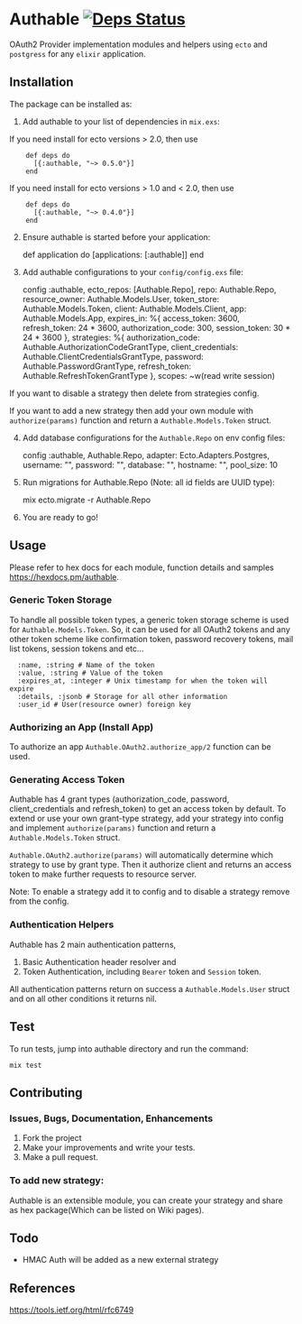 # Authable [![Deps Status](https://beta.hexfaktor.org/badge/all/github/mustafaturan/authable.svg)](https://beta.hexfaktor.org/github/mustafaturan/authable)

OAuth2 Provider implementation modules and helpers using `ecto` and `postgress` for any `elixir` application.

## Installation

The package can be installed as:

  1. Add authable to your list of dependencies in `mix.exs`:

  If you need install for ecto versions > 2.0, then use

        def deps do
          [{:authable, "~> 0.5.0"}]
        end

  If you need install for ecto versions > 1.0 and < 2.0, then use

        def deps do
          [{:authable, "~> 0.4.0"}]
        end

  2. Ensure authable is started before your application:

        def application do
          [applications: [:authable]]
        end

  3. Add authable configurations to your `config/config.exs` file:

        config :authable,
          ecto_repos: [Authable.Repo],
          repo: Authable.Repo,
          resource_owner: Authable.Models.User,
          token_store: Authable.Models.Token,
          client: Authable.Models.Client,
          app: Authable.Models.App,
          expires_in: %{
            access_token: 3600,
            refresh_token: 24 * 3600,
            authorization_code: 300,
            session_token: 30 * 24 * 3600
          },
          strategies: %{
            authorization_code: Authable.AuthorizationCodeGrantType,
            client_credentials: Authable.ClientCredentialsGrantType,
            password: Authable.PasswordGrantType,
            refresh_token: Authable.RefreshTokenGrantType
          },
          scopes: ~w(read write session)

  If you want to disable a strategy then delete from strategies config.

  If you want to add a new strategy then add your own module with `authorize(params)` function and return a `Authable.Models.Token` struct.

  4. Add database configurations for the `Authable.Repo` on env config files:

        config :authable, Authable.Repo,
          adapter: Ecto.Adapters.Postgres,
          username: "",
          password: "",
          database: "",
          hostname: "",
          pool_size: 10

  5. Run migrations for Authable.Repo (Note: all id fields are UUID type):

        mix ecto.migrate -r Authable.Repo

  6. You are ready to go!

## Usage

Please refer to hex docs for each module, function details and samples https://hexdocs.pm/authable.

### Generic Token Storage

To handle all possible token types, a generic token storage scheme is used for `Authable.Models.Token`. So, it can be used for all OAuth2 tokens and any other token scheme like confirmation token, password recovery tokens, mail list tokens, session tokens and etc...

      :name, :string # Name of the token
      :value, :string # Value of the token
      :expires_at, :integer # Unix timestamp for when the token will expire
      :details, :jsonb # Storage for all other information
      :user_id # User(resource owner) foreign key

### Authorizing an App (Install App)

To authorize an app `Authable.OAuth2.authorize_app/2` function can be used.

### Generating Access Token

Authable has 4 grant types (authorization_code, password, client_credentials and refresh_token) to get an access token by default. To extend or use your own grant-type strategy, add your strategy into config and implement `authorize(params)` function and return a `Authable.Models.Token` struct.

`Authable.OAuth2.authorize(params)` will automatically determine which strategy to use by grant type. Then it authorize client and returns an access token to make further requests to resource server.

Note: To enable a strategy add it to config and to disable a strategy remove from the config.

### Authentication Helpers

Authable has 2 main authentication patterns,
1) Basic Authentication header resolver and
2) Token Authentication, including `Bearer` token and `Session` token.

All authentication patterns return on success a `Authable.Models.User` struct and on all other conditions it returns nil.

## Test

To run tests, jump into authable directory and run the command:

    mix test

## Contributing

### Issues, Bugs, Documentation, Enhancements

1) Fork the project
2) Make your improvements and write your tests.
3) Make a pull request.

### To add new strategy:

Authable is an extensible module, you can create your strategy and share as hex package(Which can be listed on Wiki pages).

## Todo

- HMAC Auth will be added as a new external strategy

## References

https://tools.ietf.org/html/rfc6749
